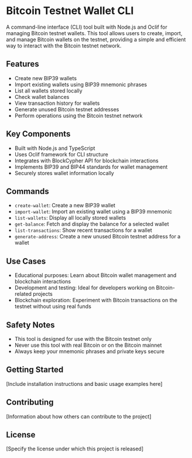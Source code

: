 # Bitcoin Testnet Wallet CLI

A command-line interface (CLI) tool built with Node.js and Oclif for managing Bitcoin testnet wallets. This tool allows users to create, import, and manage Bitcoin wallets on the testnet, providing a simple and efficient way to interact with the Bitcoin testnet network.

## Features

- Create new BIP39 wallets
- Import existing wallets using BIP39 mnemonic phrases
- List all wallets stored locally
- Check wallet balances
- View transaction history for wallets
- Generate unused Bitcoin testnet addresses
- Perform operations using the Bitcoin testnet network

## Key Components

- Built with Node.js and TypeScript
- Uses Oclif framework for CLI structure
- Integrates with BlockCypher API for blockchain interactions
- Implements BIP39 and BIP44 standards for wallet management
- Securely stores wallet information locally

## Commands

- `create-wallet`: Create a new BIP39 wallet
- `import-wallet`: Import an existing wallet using a BIP39 mnemonic
- `list-wallets`: Display all locally stored wallets
- `get-balance`: Fetch and display the balance for a selected wallet
- `list-transactions`: Show recent transactions for a wallet
- `generate-address`: Create a new unused Bitcoin testnet address for a wallet

## Use Cases

- Educational purposes: Learn about Bitcoin wallet management and blockchain interactions
- Development and testing: Ideal for developers working on Bitcoin-related projects
- Blockchain exploration: Experiment with Bitcoin transactions on the testnet without using real funds

## Safety Notes

- This tool is designed for use with the Bitcoin testnet only
- Never use this tool with real Bitcoin or on the Bitcoin mainnet
- Always keep your mnemonic phrases and private keys secure

## Getting Started

[Include installation instructions and basic usage examples here]

## Contributing

[Information about how others can contribute to the project]

## License

[Specify the license under which this project is released]

